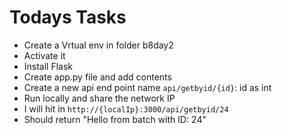 # Todays Tasks

- Create a Vrtual env in folder b8day2
- Activate it
- Install Flask
- Create app.py file and add contents
- Create a new api end point name `api/getbyid/{id}`: id as int
- Run locally and share the network IP
- I will hit in `http://{localIp}:3000/api/getbyid/24`
- Should return "Hello from batch with ID: 24"
